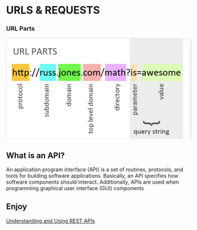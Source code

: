 


<h1> URLS & REQUESTS </h1>

<h3> URL Parts  </h3>

<img src="url.jpeg"/>

<h2> What is an API? </h2>

<p> An application program interface (API) is a set of routines, protocols, and tools for building software applications. Basically, an API specifies how software components should interact. Additionally, APIs are used when programming graphical user interface (GUI) components </p>

<h2> Enjoy </h2>

<p> <a href="https://www.smashingmagazine.com/2018/01/understanding-using-rest-api/"> Understanding and Using REST APIs </a> </p>



